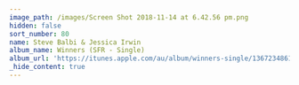 ```yaml
---
image_path: /images/Screen Shot 2018-11-14 at 6.42.56 pm.png
hidden: false
sort_number: 80
name: Steve Balbi & Jessica Irwin
album_name: Winners (SFR - Single)
album_url: 'https://itunes.apple.com/au/album/winners-single/1367234861'
_hide_content: true
---
```


